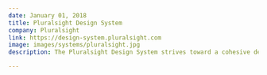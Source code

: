 ```yaml
---
date: January 01, 2018
title: Pluralsight Design System
company: Pluralsight
link: https://design-system.pluralsight.com
image: images/systems/pluralsight.jpg
description: The Pluralsight Design System strives toward a cohesive design language for Pluralsight’s products, a shared vocabulary for their teams, and basic building blocks to accelerate development.

---
```

